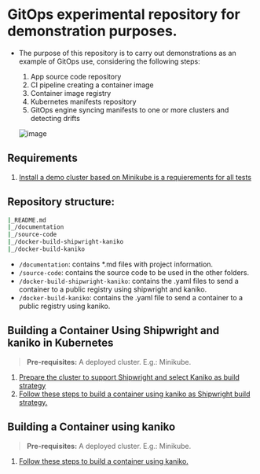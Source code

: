 # GitOps experimental repository for demonstration purposes.

- The purpose of this repository is to carry out demonstrations as an example of GitOps use, considering the following steps:

    1. App source code repository
    2. CI pipeline creating a container image
	3. Container image registry
	4. Kubernetes manifests repository
    5. GitOps engine syncing manifests to one or more clusters and detecting drifts

    ![image](https://user-images.githubusercontent.com/6643905/220208966-654a7cde-d638-4960-ab13-cdf9f112cefd.png)

## Requirements

1. [Install a demo cluster based on Minikube is a requierements for all tests](./documentation/minikube.md)

## Repository structure:

```bash
|_README.md
|_/documentation
|_/source-code
|_/docker-build-shipwright-kaniko
|_/docker-build-kaniko
```

- `/documentation`: contains *.md files with project information.
- `/source-code`: contains the source code to be used in the other folders.
- `/docker-build-shipwright-kaniko`: contains the .yaml files to send a container to a public registry using shipwright and kaniko.
- `/docker-build-kaniko`: contains the .yaml file to send a container to a public registry using kaniko.

## Building a Container Using Shipwright and kaniko in Kubernetes

   > **Pre-requisites:** A deployed cluster. E.g.: Minikube.

   1. [Prepare the cluster to support Shipwright and select Kaniko as build strategy](./documentation/shipwright-installation.md)
   2. [Follow these steps to build a container using kaniko as Shipwright build strategy.](./documentation/docker-build-shipwright-kaniko.md)

## Building a Container using kaniko

   > **Pre-requisites:** A deployed cluster. E.g.: Minikube.

  1. [Follow these steps to build a container using kaniko.](./documentation/docker-build-kaniko.md)
